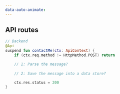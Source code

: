 ```yaml
---
data-auto-animate:
---
```


## API routes

```kotlin 0|4,10|6,8 [api-backend]
// Backend
@Api
suspend fun contactMe(ctx: ApiContext) {
    if (ctx.req.method != HttpMethod.POST) return

    // 1: Parse the message?
    
    // 2: Save the message into a data store?

    ctx.res.status = 200
}
```
